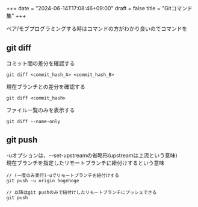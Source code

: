 +++
date = "2024-06-14T17:08:46+09:00"
draft = false
title = "Gitコマンド集"
+++


ペア/モブプログラミングする時はコマンドの方がわかり良いのでコマンドを

## git diff

コミット間の差分を確認する

```
git diff <commit_hash_A> <commit_hash_B>
```

現在ブランチとの差分を確認する

```
git diff <commit_hash>
```

ファイル一覧のみを表示する

```
git diff --name-only
```

## git push 

-uオプションは、--set-upstreamの省略形(upstreamは上流という意味)  
現在ブランチを指定したリモートブランチに紐付けするという意味  

```
// (一度のみ実行)-uでリモートブランチを紐付けする
git push -u origin hogehoge

// 以降はgit pushのみで紐付けしたリモートブランチにプッシュできる
git push
```
